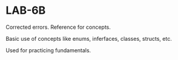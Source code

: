 # LAB-6B
Corrected errors. Reference for concepts.
<p>
<p>Basic use of concepts like enums, inferfaces, classes, structs, etc.
<p>Used for practicing fundamentals.  
